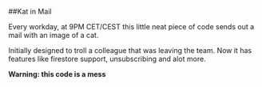 ##Kat in Mail

Every workday, at 9PM CET/CEST this little neat piece of code sends out a mail with an image of a cat.


Initially designed to troll a colleague that was leaving the team. Now it has features like firestore support, unsubscribing and alot more.



**Warning: this code is a mess**
